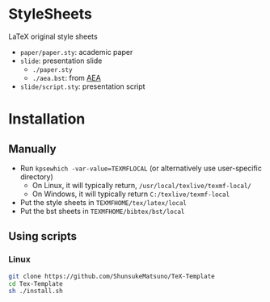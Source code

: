 # StyleSheets
LaTeX original style sheets

- `paper/paper.sty`: academic paper
- `slide`: presentation slide
  - `./paper.sty`
  - `./aea.bst`: from [AEA](https://www.aeaweb.org/journals/templates)  
- `slide/script.sty`: presentation script

# Installation 
## Manually 
- Run `kpsewhich -var-value=TEXMFLOCAL` (or alternatively use user-specific directory) 
  - On Linux, it will typically return, `/usr/local/texlive/texmf-local/`
  - On Windows, it will typically return `C:/texlive/texmf-local`
- Put the style sheets in `TEXMFHOME/tex/latex/local`
- Put the bst sheets in `TEXMFHOME/bibtex/bst/local`

## Using scripts
### Linux
```bash
git clone https://github.com/ShunsukeMatsuno/TeX-Template
cd Tex-Template
sh ./install.sh
```
